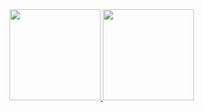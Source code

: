 <div>
<a href="https://github.com/alexaraujosa">
  <img height="160em" src="https://github-readme-stats.vercel.app/api?username=alexaraujosa&show_icons=true&theme=tokyonight&include_all_commits=true&count_private=true"/>
  <img height="160em" src="https://github-readme-stats.vercel.app/api/top-langs/?username=alexaraujosa&layout=compact&langs_count=16&theme=tokyonight"/>
</div>
  
